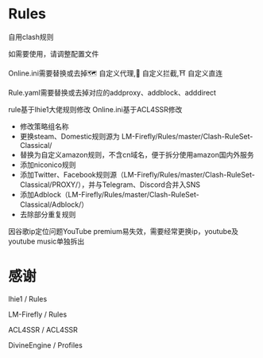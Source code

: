 # Rules
自用clash规则

如需要使用，请调整配置文件

Online.ini需要替换或去掉🗺️ 自定义代理,📍 自定义拦截,⛩️ 自定义直连

Rule.yaml需要替换或去掉对应的addproxy、addblock、adddirect

rule基于lhie1大佬规则修改
Online.ini基于ACL4SSR修改
- 修改策略组名称
- 更换steam、Domestic规则源为 LM-Firefly/Rules/master/Clash-RuleSet-Classical/
- 替换为自定义amazon规则，不含cn域名，便于拆分使用amazon国内外服务
- 添加niconico规则
- 添加Twitter、Facebook规则源（LM-Firefly/Rules/master/Clash-RuleSet-Classical/PROXY/），并与Telegram、Discord合并入SNS
- 添加Adblock（LM-Firefly/Rules/master/Clash-RuleSet-Classical/Adblock/）
- 去除部分重复规则

因谷歌ip定位问题YouTube premium易失效，需要经常更换ip，youtube及youtube music单独拆出

# 感谢

lhie1 / Rules

LM-Firefly / Rules

ACL4SSR / ACL4SSR

DivineEngine / Profiles
